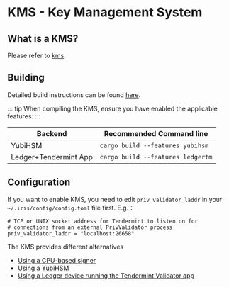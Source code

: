 # KMS - Key Management System

## What is a KMS?

Please refer to [kms](https://github.com/irisnet/kms).

## Building

Detailed build instructions can be found [here](https://github.com/irisnet/kms#installation).

::: tip
When compiling the KMS, ensure you have enabled the applicable features:
:::

| Backend               | Recommended Command line              |
|-----------------------|---------------------------------------|
| YubiHSM               | ```cargo build --features yubihsm```  |
| Ledger+Tendermint App | ```cargo build --features ledgertm``` |

## Configuration

If you want to enable KMS, you need to edit `priv_validator_laddr` in your `~/.iris/config/config.toml` file first. E.g.：
```text
# TCP or UNIX socket address for Tendermint to listen on for
# connections from an external PrivValidator process
priv_validator_laddr = "localhost:26658"
```

The KMS provides different alternatives

- [Using a CPU-based signer](kms_cpu.md)
- [Using a YubiHSM](kms_yubihsm.md)
- [Using a Ledger device running the Tendermint Validator app](kms_ledger.md)
